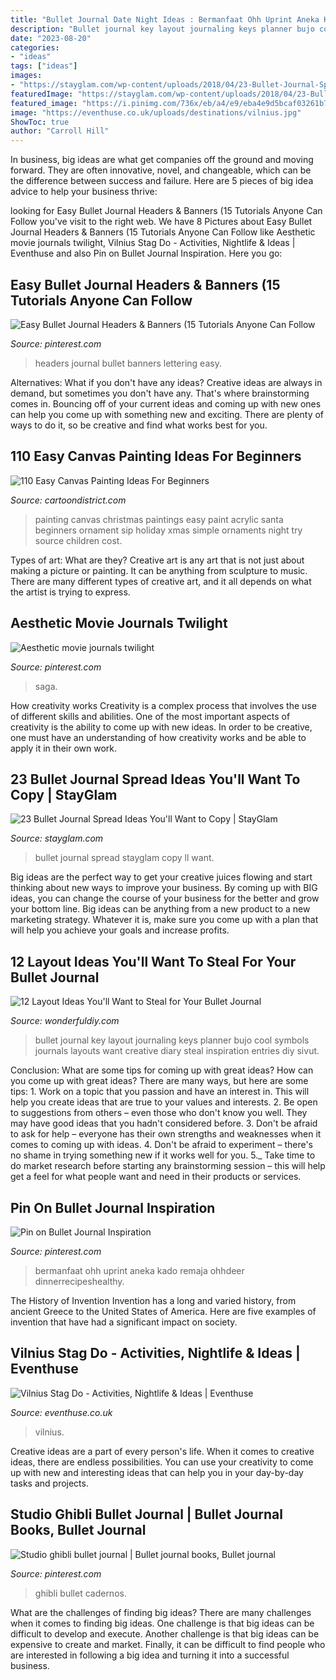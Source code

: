 ```yaml
---
title: "Bullet Journal Date Night Ideas : Bermanfaat Ohh Uprint Aneka Kado Remaja Ohhdeer Dinnerrecipeshealthy"
description: "Bullet journal key layout journaling keys planner bujo cool symbols journals layouts want creative diary steal inspiration entries diy sivut"
date: "2023-08-20"
categories:
- "ideas"
tags: ["ideas"]
images:
- "https://stayglam.com/wp-content/uploads/2018/04/23-Bullet-Journal-Spread-Ideas.jpg"
featuredImage: "https://stayglam.com/wp-content/uploads/2018/04/23-Bullet-Journal-Spread-Ideas.jpg"
featured_image: "https://i.pinimg.com/736x/eb/a4/e9/eba4e9d5bcaf03261b79b877fd42c689.jpg"
image: "https://eventhuse.co.uk/uploads/destinations/vilnius.jpg"
ShowToc: true
author: "Carroll Hill"
---
```



In business, big ideas are what get companies off the ground and moving forward. They are often innovative, novel, and changeable, which can be the difference between success and failure. Here are 5 pieces of big idea advice to help your business thrive:

	

		
looking for Easy Bullet Journal Headers &amp; Banners (15 Tutorials Anyone Can Follow you've visit to the right web. We have 8 Pictures about Easy Bullet Journal Headers &amp; Banners (15 Tutorials Anyone Can Follow like Aesthetic movie journals twilight, Vilnius Stag Do - Activities, Nightlife &amp; Ideas | Eventhuse and also Pin on Bullet Journal Inspiration. Here you go:
		
    
## Easy Bullet Journal Headers &amp; Banners (15 Tutorials Anyone Can Follow

<img loading=lazy src="https://i.pinimg.com/736x/eb/a4/e9/eba4e9d5bcaf03261b79b877fd42c689.jpg" onerror="this.onerror=null;this.src='https://tse1.mm.bing.net/th?id=OIP.VGCbvf-7IknpHza58fvDhAHaJ3&amp;pid=15.1';" alt="Easy Bullet Journal Headers &amp; Banners (15 Tutorials Anyone Can Follow">

_Source: pinterest.com_

>headers journal bullet banners lettering easy. 

	

Alternatives: What if you don't have any ideas?
Creative ideas are always in demand, but sometimes you don't have any. That's where brainstorming comes in. Bouncing off of your current ideas and coming up with new ones can help you come up with something new and exciting. There are plenty of ways to do it, so be creative and find what works best for you.

    
## 110 Easy Canvas Painting Ideas For Beginners

<img loading=lazy src="http://www.cartoondistrict.com/wp-content/uploads/2017/06/Easy-Canvas-Painting-Ideas-For-Beginners19.jpg" onerror="this.onerror=null;this.src='https://tse1.mm.bing.net/th?id=OIP.ygEOlezdKGwfn6T1tDPjoAHaJ6&amp;pid=15.1';" alt="110 Easy Canvas Painting Ideas For Beginners">

_Source: cartoondistrict.com_

>painting canvas christmas paintings easy paint acrylic santa beginners ornament sip holiday xmas simple ornaments night try source children cost. 

	

Types of art: What are they?
Creative art is any art that is not just about making a picture or painting. It can be anything from sculpture to music. There are many different types of creative art, and it all depends on what the artist is trying to express.

    
## Aesthetic Movie Journals Twilight

<img loading=lazy src="https://i.pinimg.com/originals/1d/f4/3d/1df43de43a85835567981686d689fd99.jpg" onerror="this.onerror=null;this.src='https://tse3.mm.bing.net/th?id=OIP.xHR25AOgDfw1ZMmZyzbsAgHaHa&amp;pid=15.1';" alt="Aesthetic movie journals twilight">

_Source: pinterest.com_

>saga. 

	

How creativity works
Creativity is a complex process that involves the use of different skills and abilities. One of the most important aspects of creativity is the ability to come up with new ideas. In order to be creative, one must have an understanding of how creativity works and be able to apply it in their own work.

    
## 23 Bullet Journal Spread Ideas You&#039;ll Want To Copy | StayGlam

<img loading=lazy src="https://stayglam.com/wp-content/uploads/2018/04/23-Bullet-Journal-Spread-Ideas.jpg" onerror="this.onerror=null;this.src='https://tse2.mm.bing.net/th?id=OIP.K4r2rvpVNfxvBhprVrd_FgHaEf&amp;pid=15.1';" alt="23 Bullet Journal Spread Ideas You&#039;ll Want to Copy | StayGlam">

_Source: stayglam.com_

>bullet journal spread stayglam copy ll want. 

	

Big ideas are the perfect way to get your creative juices flowing and start thinking about new ways to improve your business. By coming up with BIG ideas, you can change the course of your business for the better and grow your bottom line. Big ideas can be anything from a new product to a new marketing strategy. Whatever it is, make sure you come up with a plan that will help you achieve your goals and increase profits.

    
## 12 Layout Ideas You&#039;ll Want To Steal For Your Bullet Journal

<img loading=lazy src="http://cdn.wonderfuldiy.com/wp-content/uploads/2016/06/bullet-journal-key.jpg" onerror="this.onerror=null;this.src='https://tse3.mm.bing.net/th?id=OIP.suIO10coGTvpFA9Yolli2gHaJw&amp;pid=15.1';" alt="12 Layout Ideas You&#039;ll Want to Steal for Your Bullet Journal">

_Source: wonderfuldiy.com_

>bullet journal key layout journaling keys planner bujo cool symbols journals layouts want creative diary steal inspiration entries diy sivut. 

	

Conclusion: What are some tips for coming up with great ideas?
How can you come up with great ideas? There are many ways, but here are some tips: 1. Work on a topic that you passion and have an interest in. This will help you create ideas that are true to your values and interests. 2. Be open to suggestions from others – even those who don't know you well. They may have good ideas that you hadn't considered before. 3. Don't be afraid to ask for help – everyone has their own strengths and weaknesses when it comes to coming up with ideas. 4. Don't be afraid to experiment – there's no shame in trying something new if it works well for you. 5._ Take time to do market research before starting any brainstorming session – this will help get a feel for what people want and need in their products or services. 
    
## Pin On Bullet Journal Inspiration

<img loading=lazy src="https://i.pinimg.com/736x/89/c2/c1/89c2c11e0689a20ebb06d631e12b0efc.jpg" onerror="this.onerror=null;this.src='https://tse3.mm.bing.net/th?id=OIP.zM5fzC-oZ9STDlGXbujjyQHaHa&amp;pid=15.1';" alt="Pin on Bullet Journal Inspiration">

_Source: pinterest.com_

>bermanfaat ohh uprint aneka kado remaja ohhdeer dinnerrecipeshealthy. 

	

The History of Invention
Invention has a long and varied history, from ancient Greece to the United States of America. Here are five examples of invention that have had a significant impact on society.

    
## Vilnius Stag Do - Activities, Nightlife &amp; Ideas | Eventhuse

<img loading=lazy src="https://eventhuse.co.uk/uploads/destinations/vilnius.jpg" onerror="this.onerror=null;this.src='https://tse4.mm.bing.net/th?id=OIP.CPfIstaoO_n7Du_6RZ9vegHaEK&amp;pid=15.1';" alt="Vilnius Stag Do - Activities, Nightlife &amp; Ideas | Eventhuse">

_Source: eventhuse.co.uk_

>vilnius. 

	

Creative ideas are a part of every person's life. When it comes to creative ideas, there are endless possibilities. You can use your creativity to come up with new and interesting ideas that can help you in your day-by-day tasks and projects. 

    
## Studio Ghibli Bullet Journal | Bullet Journal Books, Bullet Journal

<img loading=lazy src="https://i.pinimg.com/736x/e3/c6/2c/e3c62c285ffb1ff9140826d1c4f7ee84.jpg" onerror="this.onerror=null;this.src='https://tse2.mm.bing.net/th?id=OIP.4u4KIQeDg8AqTJjXHP7lBwHaJ3&amp;pid=15.1';" alt="Studio ghibli bullet journal | Bullet journal books, Bullet journal">

_Source: pinterest.com_

>ghibli bullet cadernos. 

	

What are the challenges of finding big ideas?
There are many challenges when it comes to finding big ideas. One challenge is that big ideas can be difficult to develop and execute. Another challenge is that big ideas can be expensive to create and market. Finally, it can be difficult to find people who are interested in following a big idea and turning it into a successful business.

